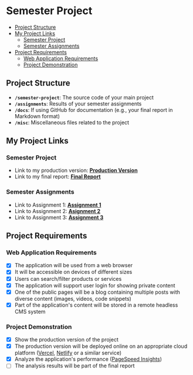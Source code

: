 # Semester Project <!-- omit in toc -->

- [Project Structure](#project-structure)
- [My Project Links](#my-project-links)
  - [Semester Project](#semester-project)
  - [Semester Assignments](#semester-assignments)
- [Project Requirements](#project-requirements)
  - [Web Application Requirements](#web-application-requirements)
  - [Project Demonstration](#project-demonstration)

## Project Structure

- **`/semester-project`**: The source code of your main project
- **`/assignments`**: Results of your semester assignments
- **`/docs`**: If using GitHub for documentation (e.g., your final report in Markdown format)
- **`/misc`**: Miscellaneous files related to the project

## My Project Links

### Semester Project

- Link to my production version: [**Production Version**](https://carehci.vercel.app/) <!-- Replace with actual URL -->
- Link to my final report: [**Final Report**](URL_TO_FINAL_REPORT) <!-- Replace with actual URL -->
<!-- Add more as necessary -->

### Semester Assignments

- Link to Assignment 1: [**Assignment 1**](assignments/class_assignment_1/)
- Link to Assignment 2: [**Asignment 2**](assignments/class_assignment_2/)
- Link to Assignment 3: [**Assignment 3**](https://art4u.vercel.app/) <!-- Replace with actual URL --><!-- Replace with actual URL -->
<!-- Add more assignments as necessary -->

## Project Requirements

### Web Application Requirements

- [x] The application will be used from a web browser
- [x] It will be accessible on devices of different sizes
- [x] Users can search/filter products or services
- [x] The application will support user login for showing private content
- [x] One of the public pages will be a blog containing multiple posts with diverse content (images, videos, code snippets)
- [x] Part of the application's content will be stored in a remote headless CMS system

### Project Demonstration

- [x] Show the production version of the project
- [x] The production version will be deployed online on an appropriate cloud platform ([Vercel](https://vercel.com), [Netlify](https://www.netlify.com/) or a similar service)
- [x] Analyze the application's performance ([PageSpeed Insights](https://pagespeed.web.dev/))
- [ ] The analysis results will be part of the final report
